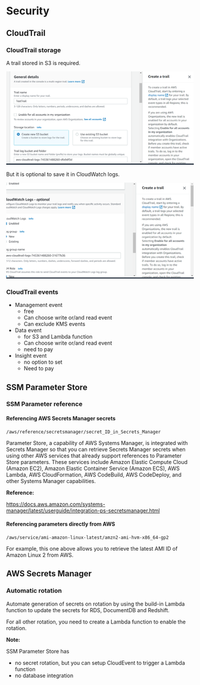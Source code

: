 # Security

## CloudTrail

### CloudTrail storage

A trail stored in S3 is required.

![CloudTrail_Storage_S3](Security_Images/CloudTrail_Storage_S3.png)

 But it is optional to save it in CloudWatch logs.

![](Security_Images/CloudTrail_Storage_CloudWatch_Log.png)

### CloudTrail events

* Management event
  -  free
  - Can choose write or/and read event
  - Can exclude KMS events
* Data event
  - for S3 and Lambda function
  - Can choose write or/and read event
  - need to pay
* Insight event
  - no option to set 
  - Need to pay

## SSM Parameter Store

### SSM Parameter reference

#### Referencing AWS Secrets Manager secrets

```
/aws/reference/secretsmanager/secret_ID_in_Secrets_Manager
```

Parameter Store, a capability of AWS Systems Manager, is integrated with Secrets Manager so that you can retrieve Secrets Manager secrets when using other AWS services that already support references to Parameter Store parameters. These services include Amazon Elastic Compute Cloud (Amazon EC2), Amazon Elastic Container Service (Amazon ECS), AWS Lambda, AWS CloudFormation, AWS CodeBuild, AWS CodeDeploy, and other Systems Manager capabilities.

**Reference:** 

https://docs.aws.amazon.com/systems-manager/latest/userguide/integration-ps-secretsmanager.html

#### Referencing parameters directly from AWS

```
/aws/service/ami-amazon-linux-latest/amzn2-ami-hvm-x86_64-gp2
```

For example, this one above allows you to retrieve the latest AMI ID of Amazon Linux 2 from AWS.

## AWS Secrets Manager

### Automatic rotation

Automate generation of secrets on rotation by using the build-in Lambda function to update the secrets for RDS, DocumentDB and Redshift. 

For all other rotation, you need to create a Lambda function to enable the rotation. 

**Note:**

SSM Parameter Store has

- no secret rotation, but you can setup CloudEvent to trigger a Lambda function
- no database integration